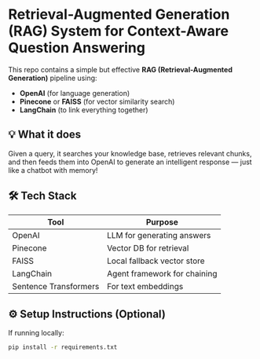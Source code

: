 # Retrieval-Augmented Generation (RAG)  System for Context-Aware Question Answering

This repo contains a simple but effective **RAG (Retrieval-Augmented Generation)** pipeline using:

- **OpenAI** (for language generation)
- **Pinecone** or **FAISS** (for vector similarity search)
- **LangChain** (to link everything together)

## 💡 What it does

Given a query, it searches your knowledge base, retrieves relevant chunks, and then feeds them into OpenAI to generate an intelligent response — just like a chatbot with memory!

## 🛠 Tech Stack

| Tool       | Purpose                          |
|------------|----------------------------------|
| OpenAI     | LLM for generating answers       |
| Pinecone   | Vector DB for retrieval          |
| FAISS      | Local fallback vector store      |
| LangChain  | Agent framework for chaining     |
| Sentence Transformers | For text embeddings  |

## ⚙️ Setup Instructions (Optional)

If running locally:
```bash
pip install -r requirements.txt
